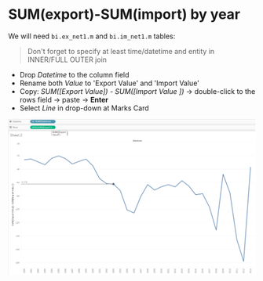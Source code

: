 #  SUM(export)-SUM(import) by year

We will need `bi.ex_net1.m` and `bi.im_net1.m` tables:

> Don't forget to specify at least time/datetime and entity in INNER/FULL OUTER join

- Drop _Datetime_ to the column field
- Rename both _Value_ to 'Export Value' and 'Import Value'
- Copy: _SUM([Export Value]) - SUM([Import Value ])_ -> double-click to the rows field -> paste -> **Enter**
- Select _Line_ in drop-down at Marks Card

![](images/sum_sum.png)